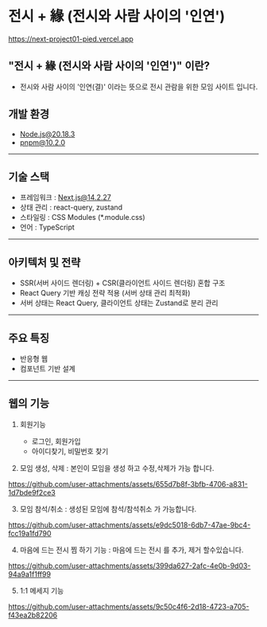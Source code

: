 # 전시 + 緣 (전시와 사람 사이의 '인연')
https://next-project01-pied.vercel.app

## "전시 + 緣 (전시와 사람 사이의 '인연')" 이란?
- 전시와 사람 사이의 '인연(결)' 이라는 뜻으로 전시 관람을 위한 모임 사이트 입니다. 

## 개발 환경
- Node.js@20.18.3
- pnpm@10.2.0
---
## 기술 스택 
- 프레임워크 : Next.js@14.2.27
- 상태 관리 : react-query, zustand
- 스타일링 : CSS Modules (*.module.css)
- 언어 : TypeScript
---
## 아키텍처 및 전략
- SSR(서버 사이드 렌더링) + CSR(클라이언트 사이드 렌더링) 혼합 구조
- React Query 기반 캐싱 전략 적용 (서버 상태 관리 최적화)
- 서버 상태는 React Query, 클라이언트 상태는 Zustand로 분리 관리
---
## 주요 특징 
- 반응형 웹
- 컴포넌트 기반 설계
---
## 웹의 기능
1.  회원기능 
    - 로그인, 회원가입
    - 아이디찾기, 비밀번호 찾기

2.  모임 생성, 삭제 : 본인이 모임을 생성 하고 수정,삭제가 가능 합니다.
> 
https://github.com/user-attachments/assets/655d7b8f-3bfb-4706-a831-1d7bde9f2ce3

3.  모임 참석/취소 : 생성된 모임에 참석/참석취소 가 가능합니다.
>
https://github.com/user-attachments/assets/e9dc5018-6db7-47ae-9bc4-fcc19a1fd790

4.  마음에 드는 전시 찜 하기 기능 : 마음에 드는 전시 를 추가, 제거 할수있습니다. 
>
https://github.com/user-attachments/assets/399da627-2afc-4e0b-9d03-94a9a1f1ff99

5. 1:1 메세지 기능
>
https://github.com/user-attachments/assets/9c50c4f6-2d18-4723-a705-f43ea2b82206


 


